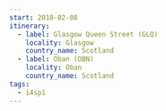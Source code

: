 ```yaml
---
start: 2018-02-08
itinerary:
  - label: Glasgow Queen Street (GLQ)
    locality: Glasgow
    country_name: Scotland
  - label: Oban (OBN)
    locality: Oban
    country_name: Scotland
tags:
  - i4sp1
---
```

